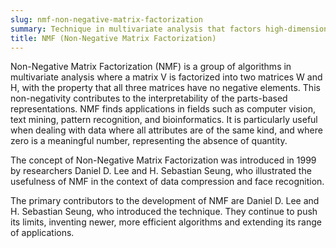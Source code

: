 ```yaml
---
slug: nmf-non-negative-matrix-factorization
summary: Technique in multivariate analysis that factors high-dimensional vectors into a lower-dimensional representation, while preserving the non-negative elements in the data sets.
title: NMF (Non-Negative Matrix Factorization)
---
```


Non-Negative Matrix Factorization (NMF) is a group of algorithms in multivariate analysis where a matrix V is factorized into two matrices W and H, with the property that all three matrices have no negative elements. This non-negativity contributes to the interpretability of the parts-based representations. NMF finds applications in fields such as computer vision, text mining, pattern recognition, and bioinformatics. It is particularly useful when dealing with data where all attributes are of the same kind, and where zero is a meaningful number, representing the absence of quantity.

The concept of Non-Negative Matrix Factorization was introduced in 1999 by researchers Daniel D. Lee and H. Sebastian Seung, who illustrated the usefulness of NMF in the context of data compression and face recognition.

The primary contributors to the development of NMF are Daniel D. Lee and H. Sebastian Seung, who introduced the technique. They continue to push its limits, inventing newer, more efficient algorithms and extending its range of applications.